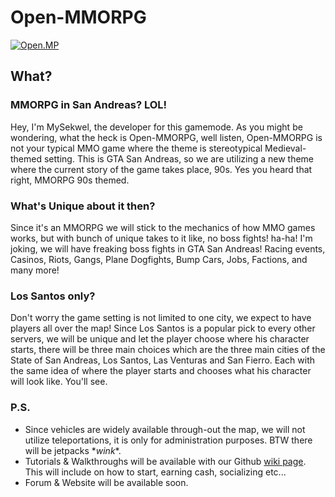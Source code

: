 # Open-MMORPG

[![Open.MP](https://img.shields.io/badge/OPEN.MP-OPEN--MMORPG-2f2f2f.svg?style=for-the-badge)](https://github.com/MySekwel/Open-MMORPG)

## What?

### MMORPG in San Andreas? LOL!

Hey, I'm MySekwel, the developer for this gamemode. As you might be wondering, what the heck is Open-MMORPG, well listen, Open-MMORPG is not your typical MMO game where the theme is stereotypical Medieval-themed setting. This is GTA San Andreas, so we are utilizing a new theme where the current story of the game takes place, 90s. Yes you heard that right, MMORPG 90s themed.

### What's Unique about it then?

Since it's an MMORPG we will stick to the mechanics of how MMO games works, but with bunch of unique takes to it like, no boss fights! ha-ha! I'm joking, we will have freaking boss fights in GTA San Andreas! Racing events, Casinos, Riots, Gangs, Plane Dogfights, Bump Cars, Jobs, Factions, and many more!

### Los Santos only?

Don't worry the game setting is not limited to one city, we expect to have players all over the map! Since Los Santos is a popular pick to every other servers, we will be unique and let the player choose where his character starts, there will be three main choices which are the three main cities of the State of San Andreas, Los Santos, Las Venturas and San Fierro. Each with the same idea of where the player starts and chooses what his character will look like. You'll see.

### P.S.

- Since vehicles are widely available through-out the map, we will not utilize teleportations, it is only for administration purposes. BTW there will be jetpacks \**wink*\*.
- Tutorials & Walkthroughs will be available with our Github [wiki page](https://github.com/MySekwel/Open-MMORPG/wiki). This will include on how to start, earning cash, socializing etc...
- Forum & Website will be available soon.